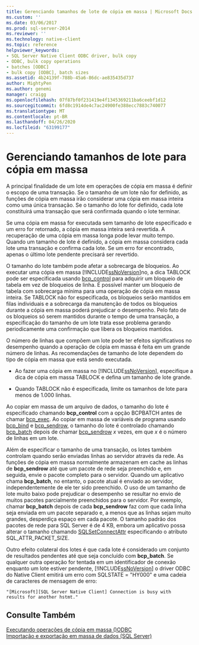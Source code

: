 ```yaml
---
title: Gerenciando tamanhos de lote de cópia em massa | Microsoft Docs
ms.custom: ''
ms.date: 03/06/2017
ms.prod: sql-server-2014
ms.reviewer: ''
ms.technology: native-client
ms.topic: reference
helpviewer_keywords:
- SQL Server Native Client ODBC driver, bulk copy
- ODBC, bulk copy operations
- batches [ODBC]
- bulk copy [ODBC], batch sizes
ms.assetid: 4b24139f-788b-45a6-86dc-ae835435d737
author: MightyPen
ms.author: genemi
manager: craigg
ms.openlocfilehash: 07f87bf0f231419e4f1345369211ba6ceebf1d12
ms.sourcegitcommit: 6fd8c1914de4c7ac24900fe388ecc7883c740077
ms.translationtype: MT
ms.contentlocale: pt-BR
ms.lasthandoff: 04/26/2020
ms.locfileid: "63199177"
---
```

# <a name="managing-bulk-copy-batch-sizes"></a>Gerenciando tamanhos de lote para cópia em massa
  A principal finalidade de um lote em operações de cópia em massa é definir o escopo de uma transação. Se o tamanho de um lote não for definido, as funções de cópia em massa irão considerar uma cópia em massa inteira como uma única transação. Se o tamanho do lote for definido, cada lote constituirá uma transação que será confirmada quando o lote terminar.  
  
 Se uma cópia em massa for executada sem tamanho de lote especificado e um erro for retornado, a cópia em massa inteira será revertida. A recuperação de uma cópia em massa longa pode levar muito tempo. Quando um tamanho de lote é definido, a cópia em massa considera cada lote uma transação e confirma cada lote. Se um erro for encontrado, apenas o último lote pendente precisará ser revertido.  
  
 O tamanho do lote também pode afetar a sobrecarga de bloqueios. Ao executar uma cópia em massa [!INCLUDE[ssNoVersion](../../includes/ssnoversion-md.md)]no, a dica TABLOCK pode ser especificada usando [bcp_control](../native-client-odbc-extensions-bulk-copy-functions/bcp-control.md) para adquirir um bloqueio de tabela em vez de bloqueios de linha. É possível manter um bloqueio de tabela com sobrecarga mínima para uma operação de cópia em massa inteira. Se TABLOCK não for especificada, os bloqueios serão mantidos em filas individuais e a sobrecarga da manutenção de todos os bloqueios durante a cópia em massa poderá prejudicar o desempenho. Pelo fato de os bloqueios só serem mantidos durante o tempo de uma transação, a especificação do tamanho de um lote trata esse problema gerando periodicamente uma confirmação que libera os bloqueios mantidos.  
  
 O número de linhas que compõem um lote pode ter efeitos significativos no desempenho quando a operação de cópia em massa é feita em um grande número de linhas. As recomendações de tamanho de lote dependem do tipo de cópia em massa que está sendo executada.  
  
-   Ao fazer uma cópia em massa no [!INCLUDE[ssNoVersion](../../includes/ssnoversion-md.md)], especifique a dica de cópia em massa TABLOCK e defina um tamanho de lote grande.  
  
-   Quando TABLOCK não é especificada, limite os tamanhos de lote para menos de 1.000 linhas.  
  
 Ao copiar em massa de um arquivo de dados, o tamanho do lote é especificado chamando **bcp_control** com a opção BCPBATCH antes de chamar [bcp_exec](../native-client-odbc-extensions-bulk-copy-functions/bcp-exec.md). Ao copiar em massa de variáveis de programa usando [bcp_bind](../native-client-odbc-extensions-bulk-copy-functions/bcp-bind.md) e [bcp_sendrow](../native-client-odbc-extensions-bulk-copy-functions/bcp-sendrow.md), o tamanho do lote é controlado chamando [bcp_batch](../native-client-odbc-extensions-bulk-copy-functions/bcp-batch.md) depois de chamar [bcp_sendrow](../native-client-odbc-extensions-bulk-copy-functions/bcp-sendrow.md) *x* vezes, em que *x* é o número de linhas em um lote.  
  
 Além de especificar o tamanho de uma transação, os lotes também controlam quando serão enviadas linhas ao servidor através da rede. As funções de cópia em massa normalmente armazenam em cache as linhas de **bcp_sendrow** até que um pacote de rede seja preenchido e, em seguida, envie o pacote completo para o servidor. Quando um aplicativo chama **bcp_batch**, no entanto, o pacote atual é enviado ao servidor, independentemente de ele ter sido preenchido. O uso de um tamanho de lote muito baixo pode prejudicar o desempenho se resultar no envio de muitos pacotes parcialmente preenchidos para o servidor. Por exemplo, chamar **bcp_batch** depois de cada **bcp_sendrow** faz com que cada linha seja enviada em um pacote separado e, a menos que as linhas sejam muito grandes, desperdiça espaço em cada pacote. O tamanho padrão dos pacotes de rede para SQL Server é de 4 KB, embora um aplicativo possa alterar o tamanho chamando [SQLSetConnectAttr](../native-client-odbc-api/sqlsetconnectattr.md) especificando o atributo SQL_ATTR_PACKET_SIZE.  
  
 Outro efeito colateral dos lotes é que cada lote é considerado um conjunto de resultados pendentes até que seja concluído com **bcp_batch**. Se qualquer outra operação for tentada em um identificador de conexão enquanto um lote estiver pendente, [!INCLUDE[ssNoVersion](../../includes/ssnoversion-md.md)] o driver ODBC do Native Client emitirá um erro com SQLSTATE = "HY000" e uma cadeia de caracteres de mensagem de erro:  
  
```  
"[Microsoft][SQL Server Native Client] Connection is busy with  
results for another hstmt."  
```  
  
## <a name="see-also"></a>Consulte Também  
 [Executando operações de cópia em massa &#40;&#41;ODBC](performing-bulk-copy-operations-odbc.md)   
 [Importação e exportação em massa de dados &#40;SQL Server&#41;](../import-export/bulk-import-and-export-of-data-sql-server.md)  
  
  
